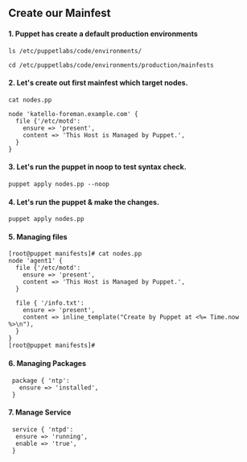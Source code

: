 ## Create our Mainfest 

#### 1. Puppet has create a default production environments
```
ls /etc/puppetlabs/code/environments/
```
```
cd /etc/puppetlabs/code/environments/production/mainfests
```

#### 2. Let's create out first mainfest which target nodes. 
```
cat nodes.pp
```
```
node 'katello-foreman.example.com' {
  file {'/etc/motd':
    ensure => 'present',
    content => 'This Host is Managed by Puppet.',
  }
}
```

#### 3. Let's run the puppet in noop to test syntax check. 
```
puppet apply nodes.pp --noop
```


#### 4. Let's run the puppet & make the changes. 
```
puppet apply nodes.pp 
```

#### 5. Managing files
```
[root@puppet manifests]# cat nodes.pp
node 'agent1' {
  file {'/etc/motd':
    ensure => 'present',
    content => 'This Host is Managed by Puppet.',
  }

  file { '/info.txt':
    ensure => 'present',
    content => inline_template("Create by Puppet at <%= Time.now %>\n"),
  }
}
[root@puppet manifests]#
```

#### 6. Managing Packages
```
 package { 'ntp':
   ensure => 'installed',
 }
```

#### 7. Manage Service
```
 service { 'ntpd':
  ensure => 'running',
  enable => 'true',
 }
```
